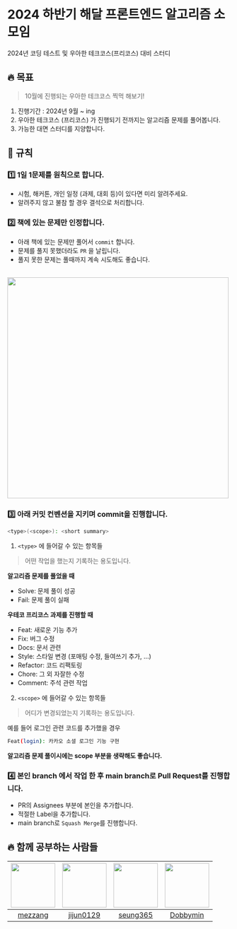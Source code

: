 # 2024 하반기 해달 프론트엔드 알고리즘 소모임
2024년 코딩 테스트 및 우아한 테크코스(프리코스) 대비 스터디

## 🔥 목표
> 10월에 진행되는 우아한 테크코스 찍먹 해보기!
1. 진행기간 : 2024년 9월 ~ ing
2. 우아한 테크코스 (프리코스) 가 진행되기 전까지는 알고리즘 문제를 풀어봅니다.
3. 가능한 대면 스터디를 지양합니다. 
## 📌 규칙
### 1️⃣ 1일 1문제를 원칙으로 합니다.
- 시험, 해커톤, 개인 일정 (과제, 대회 등)이 있다면 미리 알려주세요.
- 알려주지 않고 불참 할 경우 결석으로 처리합니다.
### 2️⃣ 책에 있는 문제만 인정합니다.
- 아래 책에 있는 문제만 풀어서 `commit` 합니다.
- 문제를 풀지 못했더라도 `PR` 을 날립니다.
- 풀지 못한 문제는 풀때까지 계속 시도해도 좋습니다.
<br />
<img src="https://github.com/user-attachments/assets/09abb242-f629-4763-8fe7-6d3ee27838e6" width=500 />

### 3️⃣ 아래 커밋 컨벤션을 지키며 commit을 진행합니다.
```bash
<type>(<scope>): <short summary>
```
1. `<type>` 에 들어갈 수 있는 항목들
> 어떤 작업을 했는지 기록하는 용도입니다.

**알고리즘 문제를 풀었을 때**
- Solve: 문제 풀이 성공
- Fail: 문제 풀이 실패

**우테코 프리코스 과제를 진행할 때**
- Feat: 새로운 기능 추가
- Fix: 버그 수정
- Docs: 문서 관련
- Style: 스타일 변경 (포매팅 수정, 들여쓰기 추가, …)
- Refactor: 코드 리팩토링
- Chore: 그 외 자잘한 수정
- Comment: 주석 관련 작업

2. `<scope>` 에 들어갈 수 있는 항목들
> 어디가 변경되었는지 기록하는 용도입니다.

예를 들어 로그인 관련 코드를 추가했을 경우
```bash
Feat(login): 카카오 소셜 로그인 기능 구현
```

**알고리즘 문제 풀이시에는 scope 부분을 생략해도 좋습니다.**

### 4️⃣ 본인 branch 에서 작업 한 후 main branch로 Pull Request를 진행합니다.
- PR의 Assignees 부분에 본인을 추가합니다.
- 적절한 Label을 추가합니다.
- main branch로 `Squash Merge`를 진행합니다.

## 🔥 함께 공부하는 사람들

|[<img src="https://github.com/mezzang.png" width="100px">](https://github.com/mezzang) | [<img src="https://github.com/jijun0129.png" width="100px">](https://github.com/jijun0129) |[<img src="https://github.com/seung365.png" width="100px">](https://github.com/seung365) |[<img src="https://github.com/Dobbymin.png" width="100px">](https://github.com/Dobbymin) |
| :-: | :-: | :-: | :-: |
| [mezzang](https://github.com/mezzang)  | [jijun0129](https://github.com/jijun0129)  | [seung365](https://github.com/seung365)   | [Dobbymin](https://github.com/Dobbymin)  |
